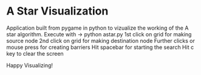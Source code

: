 # A Star Visualization
Application built from pygame in python to vizualize the working of the A star algorithm.
Execute with -> python astar.py
1st click on grid for making source node
2nd click on grid for making destination node
Further clicks or mouse press for creating barriers
Hit spacebar for starting the search
Hit c key to clear the screen

Happy Visualizing!
